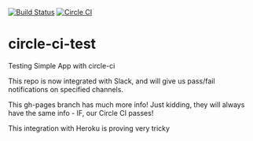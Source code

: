 [![Build Status](https://circleci.com/gh/SwampGuzzler/slack-circleCI.svg?style=svg)](https://circleci.com/gh/SwampGuzzler/slack-circleCI)  [![Circle CI](https://img.shields.io/circleci/project/Robert-W/circle-ci-test/master.svg?style=flat&label=circle)](https://img.shields.io/circleci/project/Robert-W/circle-ci-test/master.svg?style=flat&label=circle)

# circle-ci-test
Testing Simple App with circle-ci

This repo is now integrated with Slack, and will give us pass/fail notifications on specified channels.

This gh-pages branch has much more info! Just kidding, they will always have the same info - IF, our Circle CI passes!

This integration with Heroku is proving very tricky
